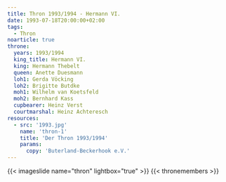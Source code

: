 ```yaml
---
title: Thron 1993/1994 - Hermann VI.
date: 1993-07-18T20:00:00+02:00
tags:
  - Thron
noarticle: true
throne:
  years: 1993/1994
  king_title: Hermann VI.
  king: Hermann Thebelt
  queen: Anette Duesmann
  loh1: Gerda Vöcking
  loh2: Brigitte Butdke
  moh1: Wilhelm van Koetsfeld
  moh2: Bernhard Kass
  cupbearer: Heinz Verst
  courtmarshal: Heinz Achteresch
resources:
  - src: '1993.jpg'
    name: 'thron-1'
    title: 'Der Thron 1993/1994'
    params:
      copy: 'Buterland-Beckerhook e.V.'
---
```

{{< imageslide name="thron" lightbox="true" >}}
{{< thronemembers >}}
